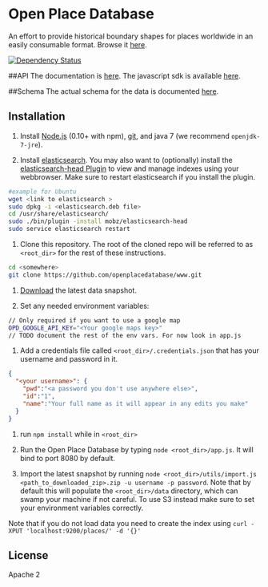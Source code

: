 # Open Place Database

An effort to provide historical boundary shapes for places worldwide in an easily consumable format. Browse it [here](http://www.openplacedatabase.com/map).

[![Dependency Status](https://david-dm.org/openplacedatabase/www.png)](https://david-dm.org/openplacedatabase/www)

##API
The documentation is [here](https://github.com/openplacedatabase/www/blob/master/API.md).
The javascript sdk is available [here](https://github.com/openplacedatabase/opd-js-sdk).

##Schema
The actual schema for the data is documented [here](https://github.com/openplacedatabase/www/blob/master/SCHEMA.md).

## Installation

1. Install [Node.js](http://nodejs.org/) (0.10+ with npm), [git](http://git-scm.com/), and java 7 (we recommend `openjdk-7-jre`).

1. Install [elasticsearch](http://www.elasticsearch.org/). You may also want to (optionally) install the [elasticsearch-head Plugin](http://mobz.github.io/elasticsearch-head/) to view and manage indexes using your webbrowser. Make sure to restart elasticsearch if you install the plugin.
````bash
#example for Ubuntu
wget <link to elasticsearch >
sudo dpkg -i <elasticsearch.deb file>
cd /usr/share/elasticsearch/
sudo ./bin/plugin -install mobz/elasticsearch-head
sudo service elasticsearch restart
````

1. Clone this repository. The root of the cloned repo will be referred to as `<root_dir>` for the rest of these instructions.
````bash
cd <somewhere>
git clone https://github.com/openplacedatabase/www.git
````

1. [Download](http://www.openplacedatabase.org/download) the latest data snapshot.

1. Set any needed environment variables:
````bash
// Only required if you want to use a google map
OPD_GOOGLE_API_KEY="<Your google maps key>"
// TODO document the rest of the env vars. For now look in app.js
````

1. Add a credentials file called `<root_dir>/.credentials.json` that has your username and password in it.
````json
{
  "<your username>": {
    "pwd":"<a password you don't use anywhere else>",
    "id":"1",
    "name":"Your full name as it will appear in any edits you make"
  }
}
````

1. run `npm install` while in `<root_dir>`

1. Run the Open Place Database by typing `node <root_dir>/app.js`. It will bind to port 8080 by default.

1. Import the latest snapshot by running `node <root_dir>/utils/import.js <path_to_downloaded_zip>.zip -u username -p password`. Note that by default this will populate the `<root_dir>/data` directory, which can swamp your machine if not careful. To use S3 instead make sure to set your environment variables correctly.

Note that if you do not load data you need to create the index using `curl -XPUT 'localhost:9200/places/' -d '{}'`


## License

Apache 2
